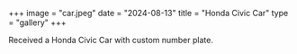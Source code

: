 +++
image = "car.jpeg"
date = "2024-08-13"
title = "Honda Civic Car"
type = "gallery"
+++

Received a Honda Civic Car with custom number plate.
